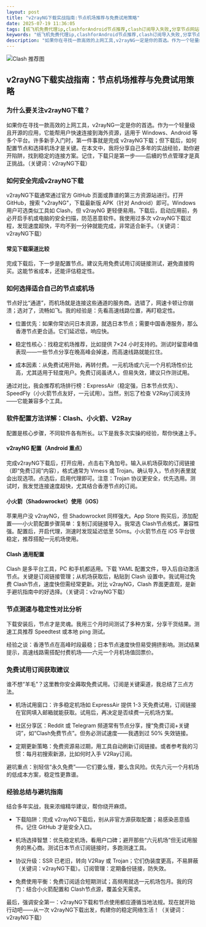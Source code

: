 ```yaml
---
layout: post
title: "v2rayNG下载实战指南:节点机场推荐与免费试用策略"
date: 2025-07-19 11:36:05
tags: [纸飞机免费代理ip,clashforAndroid节点推荐,clash订阅导入失败,分享节点网站推荐,clash免费url配置,Clash安卓版,clash便宜节点,2025高速免费节日表,Clash免费订阅2025,稳定好用的机场节点,v2rayng二维码分享,clash免费站点,clash连不上,clash节点订阅购买使用教程]
keywords: "纸飞机免费代理ip,clashforAndroid节点推荐,clash订阅导入失败,分享节点网站推荐,clash免费url配置,Clash安卓版,clash便宜节点,2025高速免费节日表,Clash免费订阅2025,稳定好用的机场节点,v2rayng二维码分享,clash免费站点,clash连不上,clash节点订阅购买使用教程"
description: "如果你在寻找一款高效的上网工具,v2rayNG一定是你的首选。作为一个轻量级且开源的应用,它能帮用户快速连接到海外资源,适用于 Windows、Android 等多个平台。许多新手入门时,第一件事就是完成 v2rayNG下载；但下载后,如何配置节点和选择机场才是关键。在本文中,我将分享自己多年的实战经验,助你避开陷阱,找到稳定的连接方案。记住,下载只是第一步——后續的节点管理才是真正挑战。（关键词:v2rayNG下载）"
---
```

![Clash 推荐图](https://clashjd.github.io/assets/img/稳定订阅机场推荐.png)

## v2rayNG下载实战指南：节点机场推荐与免费试用策略

### 为什么要关注v2rayNG下载？

如果你在寻找一款高效的上网工具，v2rayNG一定是你的首选。作为一个轻量级且开源的应用，它能帮用户快速连接到海外资源，适用于 Windows、Android 等多个平台。许多新手入门时，第一件事就是完成 v2rayNG下载；但下载后，如何配置节点和选择机场才是关键。在本文中，我将分享自己多年的实战经验，助你避开陷阱，找到稳定的连接方案。记住，下载只是第一步——后續的节点管理才是真正挑战。（关键词：v2rayNG下载）

### 如何安全完成v2rayNG下载

v2rayNG下载通常通过官方 GitHub 页面或靠谱的第三方资源站进行。打开 GitHub，搜索 "v2rayNG"，下载最新版 APK（针对 Android）即可。Windows 用户可选类似工具如 Clash，但 v2rayNG 更轻便易用。下载后，启动应用前，务必开启手机或电脑的安全扫描，防范恶意软件。我使用过多次 v2rayNG下载过程，发现速度超快，平均不到一分钟就能完成，非常适合新手。（关键词：v2rayNG下载）

#### 常见下载渠道比较

完成下载后，下一步是配置节点。建议先用免费试用订阅链接测试，避免直接购买。这能节省成本，还能评估稳定性。

### 如何选择适合自己的节点或机场

节点好比“通道”，而机场就是连接这些通道的服务商。选错了，网速卡顿让你崩溃；选对了，流畅如飞。我的经验是：先看高速线路位置，再盯稳定性。

- 位置优先：如果你常访问日本资源，就选日本节点；需要中国香港服务，那么香港节点更合适。它们延迟低，响应快。

- 稳定性核心：找稳定机场推荐，比如提供 7×24 小时支持的。测试时留意峰值表现——一些节点分享在晚高峰会掉速，而高速线路就能扛住。

- 成本因素：从免费试用开始，再转付费。一元机场或六元一个月机场性价比高，尤其适用于轻度用户。免费订阅虽诱人，但易失效，建议只作测试用。

通过对比，我会推荐机场排行榜：ExpressAir（稳定强，日本节点优先）、SpeedFly（小火箭节点友好，一元试用）。当然，别忘了检查 V2Ray订阅支持——它能兼容多个工具。

### 软件配置方法详解：Clash、小火箭、V2Ray

配置是核心步骤，不同软件各有所长。以下是我多次实操的经验，帮你快速上手。

#### v2rayNG 配置（Android 重点）

完成v2rayNG下载后，打开应用，点击右下角加号。输入从机场获取的订阅链接（即“免费订阅”内容），格式通常为 Vmess 或 Trojan。确认导入，节点列表里就会出现选项。点选后，启用代理即可。注意：Trojan 协议更安全，优先选用。测试时，我发觉连接速度超快，尤其结合香港节点的订阅。

#### 小火箭（Shadowrocket）使用（iOS）

苹果用户没 v2rayNG，但 Shadowrocket 同样强大。App Store 购买后，添加配置——小火箭配置步骤简单：复制订阅链接导入。我常选 Clash节点格式，兼容性强。配置后，开启代理，测速时发现延迟低至 50ms。小火箭节点在 iOS 平台很稳定，推荐搭配一元机场使用。

#### Clash 通用配置

Clash 是多平台工具，PC 和手机都适用。下载 YAML 配置文件，导入后自动激活节点。关键是订阅链接管理；从机场获取后，粘贴到 Clash 设置中。我试用过免费 Clash节点，速度快但需经常更新。对比 v2rayNG，Clash 界面更直观，是新手避坑指南中的好选择。（关键词：v2rayNG下载）

### 节点测速与稳定性对比分析

下载安装后，节点才是灵魂。我用三个月时间测试了多种方案，分享干货结果。测速工具推荐 Speedtest 或本地 ping 测试。

经验之谈：香港节点在高峰时段最稳；日本节点速度快但易受拥挤影响。测试结果提示，高速线路需搭配付费机场——六元一个月机场值回票价。

### 免费试用订阅获取建议

谁不想“羊毛”？这里教你安全薅取免费试用。订阅是关键渠道，我总结了三点方法。

- 机场试用窗口：许多稳定机场如 ExpressAir 提供 1-3 天免费试用，订阅链接在官网填入邮箱就能获取。试用后，再决定是否续费一元机场方案。

- 社区分享区：Reddit 或 Telegram 频道常有节点分享，搜“免费订阅+关键词”，如“Clash免费节点”。但务必测试速度——我遇到过 50% 失效链接。

- 定期更新策略：免费资源易过期，用工具自动刷新订阅链接。或者参考我的习惯：每月初搜索新源，比如何时入手 V2Ray订阅。

避坑重点：别轻信“永久免费”——它们要么慢，要么含风险。优先六元一个月机场的低成本方案，稳定性更靠谱。

### 经验总结与避坑指南

结合多年实战，我来浓缩精华建议，帮你绕开麻烦。

- 下载陷阱：完成 v2rayNG下载后，别从非官方源获取配置；易感染恶意插件。记住 GitHub 才是安全入口。

- 机场选择智慧：优先稳定机场，看用户口碑；避开那些“六元机场”但无试用服务的黑心商。测试日本节点订阅链接时，多跑测速工具。

- 协议升级：SSR 已老旧，转向 V2Ray 或 Trojan；它们伪装度更高，不易屏蔽（关键词：v2rayNG下载）。订阅管理：定期备份链接，防失效。

- 免费使用平衡：免费订阅适合短期测试；高频用就选一元机场包月。我的窍门：结合小火箭配置和 Clash节点源，覆盖全天需求。

最后，强调安全第一：v2rayNG下载和节点使用都应遵循当地法规。现在就开始行动吧——从一次 v2rayNG下载出发，构建你的稳定网络生活！（关键词：v2rayNG下载）
